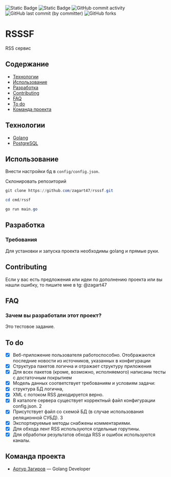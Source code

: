![Static Badge](https://img.shields.io/badge/%D1%81%D1%82%D0%B0%D1%82%D1%83%D1%81-%D0%B2_%D1%80%D0%B0%D0%B7%D1%80%D0%B0%D0%B1%D0%BE%D1%82%D0%BA%D0%B5-blue)
![Static Badge](https://img.shields.io/badge/GO-1.21+-blue)
![GitHub commit activity](https://img.shields.io/github/commit-activity/w/zagart47/filmoteca)
![GitHub last commit (by committer)](https://img.shields.io/github/last-commit/zagart47/filmoteca)
![GitHub forks](https://img.shields.io/github/forks/zagart47/filmoteca)

# RSSSF
RSS сервис

## Содержание
- [Технологии](#технологии)
- [Использование](#использование)
- [Разработка](#разработка)
- [Contributing](#contributing)
- [FAQ](#faq)
- [To do](#to-do)
- [Команда проекта](#команда-проекта)

## Технологии
- [Golang](https://go.dev/)
- [PostgreSQL](https://www.postgresql.org/)

## Использование
Внести настройки бд в ```config/config.json```.

Склонировать репозиторий
```powershell
git clone https://github.com/zagart47/rsssf.git
```
```powershell
cd cmd/rssf
```
```powershell
go run main.go
```


## Разработка

### Требования
Для установки и запуска проекта необходимы golang и прямые руки.

## Contributing
Если у вас есть предложения или идеи по дополнению проекта или вы нашли ошибку, то пишите мне в tg: @zagart47

## FAQ
### Зачем вы разработали этот проект?
Это тестовое задание.

## To do
- [x] Веб-приложение пользователя работоспособно. Отображаются последние новости из источников, указанных в конфигурации
- [x] Структура пакетов логична и отражает структуру приложения
- [x] Для всех пакетов (кроме, возможно, исполняемого) написаны тесты с достаточным покрытием
- [x] Модель данных соответствует требованиям и условиям задачи:
- [x] структура БД логична,
- [x] XML с потоком RSS декодируется верно.
- [x] В каталоге сервера существует корректный файл конфигурации config.json.	2
- [x] Присутствует файл со схемой БД (в случае использования реляционной СУБД).	3
- [x] Экспортируемые методы снабжены комментариями.
- [x] Для обхода лент RSS используются отдельные горутины.
- [x] Для обработки результатов обхода RSS и ошибок используются каналы.

## Команда проекта
- [Артур Загиров](https://t.me/zagart47) — Golang Developer


